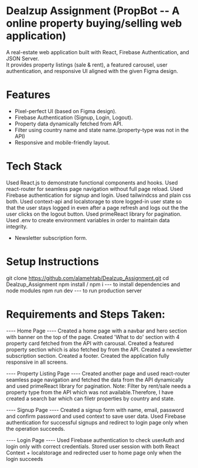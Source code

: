 # Dealzup Assignment (PropBot -- A online property buying/selling web application)

A real-estate web application built with React, Firebase Authentication, and JSON Server.  
It provides property listings (sale & rent), a featured carousel, user authentication, and responsive UI aligned with the given Figma design.  
# Features
- Pixel-perfect UI (based on Figma design).  
- Firebase Authentication (Signup, Login, Logout).  
- Property data dynamically fetched from API.  
- Filter using country name and state name.(property-type was not in the API)  
- Responsive and mobile-friendly layout.  

# Tech Stack
Used React.js to demonstrate functional components and hooks.
Used react-router for seamless page navigation without full page reload.
Used Firebase authentication for signup and login.
Used tailwindcss and plain css both.
Used context-api and localstorage to store logged-in user state so that the user stays logged in even after a page refresh and logs out the the user clicks on the logout button.
Used primeReact library for pagination.
Used .env to create environment variables in order to maintain data integrity.


- Newsletter subscription form.  
# Setup Instructions
git clone https://github.com/alamehtab/Dealzup_Assignment.git
cd Dealzup_Assignment
npm install / npm i --- to install dependencies and node modules
npm run dev --- to run production server

# Requirements and Steps Taken:
---- Home Page ----
Created a home page with a navbar and hero section with banner on the top of the page.
Created 'What to do' section with 4 property card fetched from the API with carousal.
Created a featured property section which is also fetched by from the API.
Created a newsletter subscription section.
Created a footer.
Created the application fully responsive in all screens.

---- Property Listing Page ----
Created another page and used react-router seamless page navigation and fetched the data from the API dynamically and used primeReact library for pagination.
Note: Filter by rent/sale needs a property type from the API which was not available.Therefore, I have created a search bar which can filetr properties by country and state.

---- Signup Page ----
Created a signup form with name, email, password and confirm password and used context to save user data.
Used Firebase authentication for successful signups and redirect to login page only when the operation succeeds.

---- Login Page ----
Used Firebase authentication to check userAuth and login only with correct credentials.
Stored user session with both React Context + localstorage and redirected user to home page only when the login succeeds